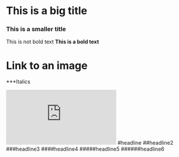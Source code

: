 # This is a big title
### This is a smaller title 
This is not bold text 
**This is a bold text** 

# Link to an image 

***Italics


![Choco portrait from facebook](https://www.facebook.com/photo.php?fbid=10153743515645723&set=a.442710735722.234963.718895722&type=3&theater)
#headline 
##headline2
###headline3
####headline4
#####headline5
######headline6
